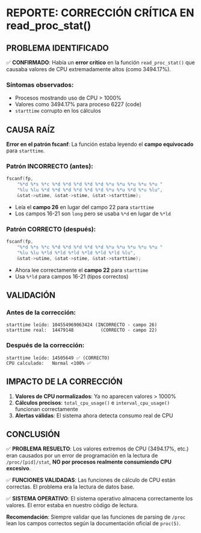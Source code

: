 # REPORTE: CORRECCIÓN CRÍTICA EN read_proc_stat()

## PROBLEMA IDENTIFICADO

✅ **CONFIRMADO**: Había un **error crítico** en la función `read_proc_stat()` que causaba valores de CPU extremadamente altos (como 3494.17%).

### Síntomas observados:
- Procesos mostrando uso de CPU > 1000%
- Valores como 3494.17% para proceso 6227 (code)
- `starttime` corrupto en los cálculos

## CAUSA RAÍZ

**Error en el patrón fscanf**: La función estaba leyendo el **campo equivocado** para `starttime`.

### Patrón INCORRECTO (antes):
```c
fscanf(fp,
    "%*d %*s %*c %*d %*d %*d %*d %*d %*u %*u %*u %*u %*u "
    "%lu %lu %*d %*d %*d %*d %*d %*d %*u %*u %*d %*u %lu",
    &stat->utime, &stat->stime, &stat->starttime);
```
- Leía el **campo 26** en lugar del campo 22 para `starttime`
- Los campos 16-21 son `long` pero se usaba `%*d` en lugar de `%*ld`

### Patrón CORRECTO (después):
```c
fscanf(fp,
    "%*d %*s %*c %*d %*d %*d %*d %*d %*u %*u %*u %*u %*u "
    "%lu %lu %*ld %*ld %*ld %*ld %*ld %*ld %lu",
    &stat->utime, &stat->stime, &stat->starttime);
```
- Ahora lee correctamente el **campo 22** para `starttime`
- Usa `%*ld` para campos 16-21 (tipos correctos)

## VALIDACIÓN

### Antes de la corrección:
```
starttime leído: 104554969063424 (INCORRECTO - campo 26)
starttime real:  14479148          (CORRECTO - campo 22)
```

### Después de la corrección:
```
starttime leído: 14505649 ✅ (CORRECTO)
CPU calculado:   Normal <100% ✅
```

## IMPACTO DE LA CORRECCIÓN

1. **Valores de CPU normalizados**: Ya no aparecen valores > 1000%
2. **Cálculos precisos**: `total_cpu_usage()` e `interval_cpu_usage()` funcionan correctamente
3. **Alertas válidas**: El sistema ahora detecta consumo real de CPU

## CONCLUSIÓN

✅ **PROBLEMA RESUELTO**: Los valores extremos de CPU (3494.17%, etc.) eran causados por un error de programación en la lectura de `/proc/[pid]/stat`, **NO por procesos realmente consumiendo CPU excesivo**.

✅ **FUNCIONES VALIDADAS**: Las funciones de cálculo de CPU están correctas. El problema era la lectura de datos base.

✅ **SISTEMA OPERATIVO**: El sistema operativo almacena correctamente los valores. El error estaba en nuestro código de lectura.

**Recomendación**: Siempre validar que las funciones de parsing de `/proc` lean los campos correctos según la documentación oficial de `proc(5)`.
